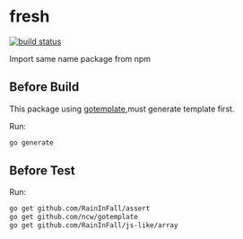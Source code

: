 # fresh

[![build status](https://travis-ci.org/RainInFall/fresh.svg?branch=master)](https://travis-ci.org/RainInFall/fresh.svg?branch=master)

Import same name package from npm
## Before Build
This package using [gotemplate](https://github.com/ncw/gotemplate),must generate template first.

Run:
```sh
go generate
```
## Before Test
Run:
```sh
go get github.com/RainInFall/assert
go get github.com/ncw/gotemplate
go get github.com/RainInFall/js-like/array
```